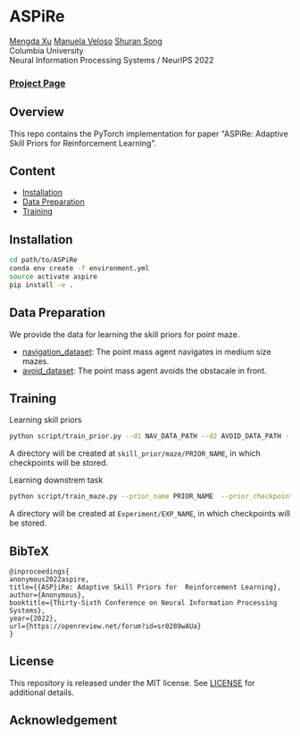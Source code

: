 # ASPiRe

[Mengda Xu](https://www.cs.columbia.edu/~shurans/)
[Manuela Veloso](http://www.cs.cmu.edu/~mmv/)
[Shuran Song](https://www.cs.columbia.edu/~shurans/)
<br>
Columbia University
<br>
Neural Information Processing Systems / NeurIPS 2022

### [Project Page](https://aspire.cs.columbia.edu//)

<!-- | [arXiv](https://arxiv.org/abs/2109.05668) -->

## Overview

This repo contains the PyTorch implementation for paper "ASPiRe: Adaptive Skill Priors for Reinforcement Learning".

<!-- ![teaser](figures/teaser.jpg) -->

## Content

- [Installation](#installation)
- [Data Preparation](#data-preparation)
- [Training](#training)

## Installation

```sh
cd path/to/ASPiRe
conda env create -f environment.yml
source activate aspire
pip install -e .
```

## Data Preparation

We provide the data for learning the skill priors for point maze.

- [navigation_dataset](https://drive.google.com/file/d/1sbAWwca32OQwpa1WxGLhrH3gRl4Cc-hx/view?usp=sharing): The point mass agent navigates in medium size mazes.
- [avoid_dataset](https://drive.google.com/file/d/1O-HFBwzSk-sd46-PF08O49mtww5wCuZM/view?usp=sharing): The point mass agent avoids the obstacale in front.

## Training

Learning skill priors

<!-- Hyper-parameters mentioned in paper are provided in default arguments. -->

```sh
python script/train_prior.py --d1 NAV_DATA_PATH --d2 AVOID_DATA_PATH --log --kl_analytic --use_batch_norm --name PRIOR_NAME
```

A directory will be created at `skill_prior/maze/PRIOR_NAME`, in which checkpoints will be stored.

Learning downstrem task

<!-- Hyper-parameters mentioned in paper are provided in default arguments. -->

```sh
python script/train_maze.py --prior_name PRIOR_NAME  --prior_checkpoint PRIOR_CHECKPOINT --analytic_kl --raw_kl --use_batch_norm --weight_use_batch_norm --name EXP_NAME
```

A directory will be created at `Experiment/EXP_NAME`, in which checkpoints will be stored.

## BibTeX

```
@inproceedings{
anonymous2022aspire,
title={{ASP}iRe: Adaptive Skill Priors for  Reinforcement Learning},
author={Anonymous},
booktitle={Thirty-Sixth Conference on Neural Information Processing Systems},
year={2022},
url={https://openreview.net/forum?id=sr0289wAUa}
}
```

## License

This repository is released under the MIT license. See [LICENSE](LICENSE) for additional details.

## Acknowledgement
